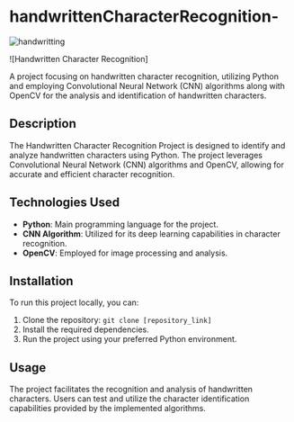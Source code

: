 # handwrittenCharacterRecognition-
![handwritting](https://github.com/Omaymaazeroual/handwrittenCharacterRecognition-/assets/93050621/2d5a16b9-32b2-4e41-aad8-072c4738721b)

![Handwritten Character Recognition] 

A project focusing on handwritten character recognition, utilizing Python and employing Convolutional Neural Network (CNN) algorithms along with OpenCV for the analysis and identification of handwritten characters.

## Description
The Handwritten Character Recognition Project is designed to identify and analyze handwritten characters using Python. The project leverages Convolutional Neural Network (CNN) algorithms and OpenCV, allowing for accurate and efficient character recognition.

## Technologies Used
- **Python**: Main programming language for the project.
- **CNN Algorithm**: Utilized for its deep learning capabilities in character recognition.
- **OpenCV**: Employed for image processing and analysis.

## Installation
To run this project locally, you can:
1. Clone the repository: `git clone [repository_link]`
2. Install the required dependencies.
3. Run the project using your preferred Python environment.

## Usage
The project facilitates the recognition and analysis of handwritten characters. Users can test and utilize the character identification capabilities provided by the implemented algorithms.


